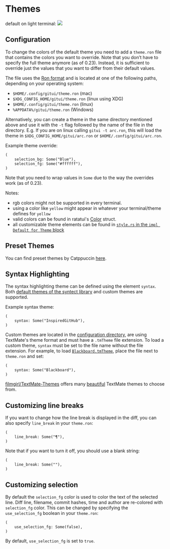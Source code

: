 # Themes

default on light terminal:
![](assets/light-theme.png)

## Configuration

To change the colors of the default theme you need to add a `theme.ron` file that contains the colors you want to override. Note that you don’t have to specify the full theme anymore (as of 0.23). Instead, it is sufficient to override just the values that you want to differ from their default values.

The file uses the [Ron format](https://github.com/ron-rs/ron) and is located at one of the following paths, depending on your operating system:

* `$HOME/.config/gitui/theme.ron` (mac)
* `$XDG_CONFIG_HOME/gitui/theme.ron` (linux using XDG)
* `$HOME/.config/gitui/theme.ron` (linux)
* `%APPDATA%/gitui/theme.ron` (Windows)

Alternatively, you can create a theme in the same directory mentioned above and use it with the `-t` flag followed by the name of the file in the directory. E.g. If you are on linux calling `gitui -t arc.ron`, this will load the theme in `$XDG_CONFIG_HOME/gitui/arc.ron` or `$HOME/.config/gitui/arc.ron`.

Example theme override:

```ron
(
    selection_bg: Some("Blue"),
    selection_fg: Some("#ffffff"),
)
```

Note that you need to wrap values in `Some` due to the way the overrides work (as of 0.23).

Notes:

* rgb colors might not be supported in every terminal.
* using a color like `yellow` might appear in whatever your terminal/theme defines for `yellow`
* valid colors can be found in ratatui's [Color](https://docs.rs/ratatui/latest/ratatui/style/enum.Color.html) struct.
* all customizable theme elements can be found in [`style.rs` in the `impl Default for Theme` block](https://github.com/gitui-org/gitui/blob/master/src/ui/style.rs#L305)

## Preset Themes

You can find preset themes by Catppuccin [here](https://github.com/catppuccin/gitui.git).

## Syntax Highlighting

The syntax highlighting theme can be defined using the element `syntax`. Both [default themes of the syntect library](https://github.com/trishume/syntect/blob/7fe13c0fd53cdfa0f9fea1aa14c5ba37f81d8b71/src/dumps.rs#L215) and custom themes are supported.

Example syntax theme:
```ron
(
    syntax: Some("InspiredGitHub"),
)
```

Custom themes are located in the [configuration directory](#configuration), are using TextMate's theme format and must have a `.tmTheme` file extension. To load a custom theme, `syntax` must be set to the file name without the file extension. For example, to load [`Blackboard.tmTheme`](https://raw.githubusercontent.com/filmgirl/TextMate-Themes/refs/heads/master/Blackboard.tmTheme), place the file next to `theme.ron` and set:
```ron
(
    syntax: Some("Blackboard"),
)
```

[filmgirl/TextMate-Themes](https://github.com/filmgirl/TextMate-Themes) offers many [beautiful](https://inkdeep.github.io/TextMate-Themes) TextMate themes to choose from.

## Customizing line breaks

If you want to change how the line break is displayed in the diff, you can also specify `line_break` in your `theme.ron`:

```ron
(
    line_break: Some("¶"),
)
```

Note that if you want to turn it off, you should use a blank string:

```ron
(
    line_break: Some(""),
)
```
## Customizing selection

By default the `selection_fg` color is used to color the text of the selected line.
Diff line, filename, commit hashes, time and author are re-colored with `selection_fg` color.
This can be changed by specifying the `use_selection_fg` boolean in your `theme.ron`:

```
(
    use_selection_fg: Some(false),
)
```

By default, `use_selection_fg` is set to `true`.
